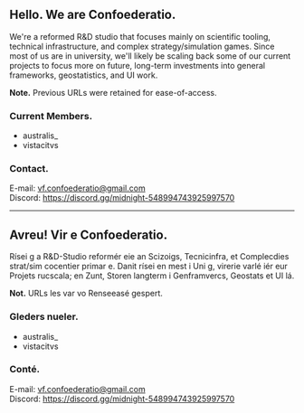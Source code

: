 ## Hello. We are Confoederatio.

We're a reformed R&D studio that focuses mainly on scientific tooling, technical infrastructure, and complex strategy/simulation games. Since most of us are in university, we'll likely be scaling back some of our current projects to focus more on future, long-term investments into general frameworks, geostatistics, and UI work.

**Note.** Previous URLs were retained for ease-of-access.

### Current Members.
- australis_
- vistacitvs

### Contact.

E-mail: vf.confoederatio@gmail.com<br>
Discord: https://discord.gg/midnight-548994743925997570

---

## Avreu! Vir e Confoederatio.

Rísei g a R&D-Studio reformér eie an Scizoigs, Tecnicinfra, et Complecdies strat/sim cocentier primar e. Danit rísei en mest i Uni g, virerie varlé iér eur Projets rucscala; en Zunt, Storen langterm i Genframvercs, Geostats et UI lá.

**Not.** URLs les var vo Renseeasé gespert.

### Gleders nueler.
- australis_
- vistacitvs

### Conté.

E-mail: vf.confoederatio@gmail.com<br>
Discord: https://discord.gg/midnight-548994743925997570

